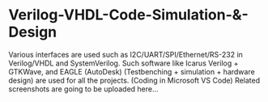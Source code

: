 # Verilog-VHDL-Code-Simulation-&-Design
 Various interfaces are used such as I2C/UART/SPI/Ethernet/RS-232 in Verilog/VHDL and SystemVerilog.
 Such software like Icarus Verilog + GTKWave, and EAGLE (AutoDesk) (Testbenching + simulation + hardware design)  are used for all the projects. (Coding in Microsoft VS Code)
 Related screenshots are going to be uploaded here...
